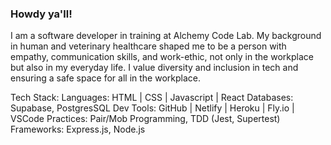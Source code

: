 ### Howdy ya'll!

I am a software developer in training at Alchemy Code Lab. My background in human and veterinary healthcare shaped me to be a person with empathy, communication skills, and work-ethic, not only in the workplace but also in my everyday life. I value diversity and inclusion in tech and ensuring a safe space for all in the workplace. 
 
Tech Stack:
Languages: HTML | CSS | Javascript | React
Databases: Supabase, PostgresSQL
Dev Tools: GitHub | Netlify | Heroku | Fly.io | VSCode
Practices: Pair/Mob Programming, TDD (Jest, Supertest)
Frameworks: Express.js, Node.js

